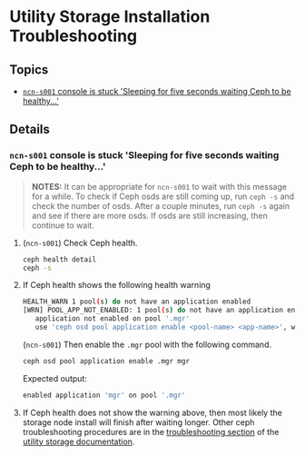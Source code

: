 # Utility Storage Installation Troubleshooting

## Topics

- [`ncn-s001` console is stuck 'Sleeping for five seconds waiting Ceph to be healthy...'](#ncn-s001-console-is-stuck-'Sleeping-for-five-seconds-waiting-ceph-to-be-healthy)

## Details

### `ncn-s001` console is stuck 'Sleeping for five seconds waiting Ceph to be healthy...'

> **NOTES:**
> It can be appropriate for `ncn-s001` to wait with this message for a while. To check if Ceph osds are still coming up, run `ceph -s` and check the number of osds. After a couple minutes, run `ceph -s` again and see if there are more osds. If osds are still increasing, then continue to wait.

1. (`ncn-s001`) Check Ceph health.

   ```bash
   ceph health detail
   ceph -s
   ```

2. If Ceph health shows the following health warning

   ```bash
   HEALTH_WARN 1 pool(s) do not have an application enabled
   [WRN] POOL_APP_NOT_ENABLED: 1 pool(s) do not have an application enabled
      application not enabled on pool '.mgr'
      use 'ceph osd pool application enable <pool-name> <app-name>', where <app-name> is 'cephfs', 'rbd', 'rgw', or freeform for custom applications. 
   ```

   (`ncn-s001`) Then enable the `.mgr` pool with the following command.

   ```bash
   ceph osd pool application enable .mgr mgr
   ```

   Expected output:

   ```bash
   enabled application 'mgr' on pool '.mgr'
   ```

3. If Ceph health does not show the warning above, then most likely the storage node install will finish after waiting longer. Other ceph troubleshooting procedures are in the [troubleshooting section](../operations/utility_storage/Utility_Storage.md#storage-troubleshooting-references) of the [utility storage documentation](../operations/utility_storage/Utility_Storage.md).
